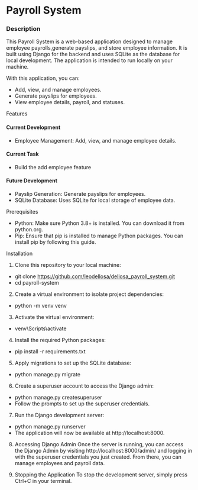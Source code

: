 # Payroll System
### Description
This Payroll System is a web-based application designed to manage employee payrolls,generate payslips, and store employee information. It is built using Django for the backend and uses SQLite as the database for local development. The application is intended to run locally on your machine.

With this application, you can:
- Add, view, and manage employees.
- Generate payslips for employees.
- View employee details, payroll, and statuses.

Features
#### Current Development
- Employee Management: Add, view, and manage employee details.
#### Current Task
- Build the add employee feature
#### Future Development
- Payslip Generation: Generate payslips for employees.
- SQLite Database: Uses SQLite for local storage of employee data.

Prerequisites
- Python: Make sure Python 3.8+ is installed. You can download it from python.org.
- Pip: Ensure that pip is installed to manage Python packages. You can install pip by following this guide.

Installation
1. Clone this repository to your local machine:
- git clone https://github.com/leodellosa/dellosa_payroll_system.git
- cd payroll-system

2. Create a virtual environment to isolate project dependencies:
- python -m venv venv

3. Activate the virtual environment:
- venv\Scripts\activate

4. Install the required Python packages:
- pip install -r requirements.txt

5. Apply migrations to set up the SQLite database:
- python manage.py migrate

6. Create a superuser account to access the Django admin:
- python manage.py createsuperuser
- Follow the prompts to set up the superuser credentials.

7. Run the Django development server:
- python manage.py runserver
- The application will now be available at http://localhost:8000.

8. Accessing Django Admin
Once the server is running, you can access the Django Admin by visiting http://localhost:8000/admin/ and logging in with the superuser credentials you just created. From there, you can manage employees and payroll data.

9. Stopping the Application
To stop the development server, simply press Ctrl+C in your terminal.


